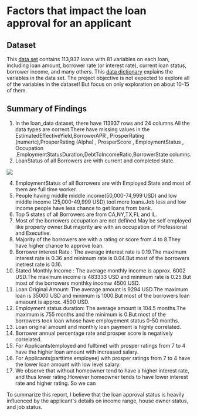 # Factors that impact the loan approval for an applicant

## Dataset

This [data set](https://www.google.com/url?q=https://s3.amazonaws.com/udacity-hosted-downloads/ud651/prosperLoanData.csv&sa=D&ust=1547699802003000)
contains 113,937 loans with 81 variables on each loan, including loan amount, 
borrower rate (or interest rate), current loan status, borrower income, and many others.
This [data dictionary](https://docs.google.com/spreadsheets/d/1gDyi_L4UvIrLTEC6Wri5nbaMmkGmLQBk-Yx3z0XDEtI/edit?usp=sharing) explains the 
variables in the data set.
The project objective is not expected to explore all of the variables in the dataset! But focus on only exploration on about 10-15 of them.

## Summary of Findings


1. In the loan_data dataset, there have 113937 rows and 24 columns.All the data types are correct.There have missing values in the EstimatedEffectiveYield,BorrowerAPR , 
ProsperRating (numeric),ProsperRating (Alpha) , ProsperScore , EmploymentStatus , Occupation ,EmploymentStatusDuration,DebtToIncomeRatio,BorrowerState columns.
2. LoanStatus of all Borrowers are with current and completed state.

<img src="newplot (20).png">

4. EmploymentStatus of all Borrowers are with Employed State and most of them are full time worker.
5. People having middle middle income(50,000-74,999 USD) and low middle income (25,000-49,999 USD) tool more loans.Job less and low income people have less chance to get loans from bank.
6. Top 5 states of all Borrowers are from CA,NY,TX,FL and IL.
7. Most of the borrowers occupation are not defined.May be self employed like property owner.But majority are with an occupation of Professional and Executive.
8. Majority of the borrowers are with a rating or score from 4 to 8.They have higher chance to approve loan.
9. Borrower interest Rate : The average interest rate is 0.19.The maximum interest rate is 0.36 and minimum rate is 0.04.But most of the borrowers inetrest rate is 0.16.
10. Stated Monthly Income : The average monthly income is approx. 6002 USD.The maximum income is 483333 USD and minimum rate is 0.25.But most of the borrowers monthky incomw 4500   USD.
11. Loan Original Amount: The average amount is 9294 USD.The maximum loan is 35000 USD and minimum is 1000.But most of the borrowers loan amaount is approx. 4500 USD.
12. Employment status duration: The average amount is 104.5 months.The maximum is 755 months and the minimum is 0.But most of the borrowers took loan whose have employement status 0-50 months.
13. Loan original amount and monthly loan payment is highly correlated.
14. Borrower annual percentage rate and prosper score is negatively correlated.
15. For Applicants(employed and fulltime) with prosper ratings from 7 to 4 have the higher loan amount with increased salary.
16. For Applicants(parttime employee) with prosper ratings from 7 to 4 have the lower loan amount with low level salary.
17. We observe that without homeowner tend to have a higher interest rate, and thus lower rating.However homeowner tends to have lower interest rate and higher rating. So we can 


To summarize this report, I believe that the loan approval status is heavily influenced by the applicant's details on income range, house owner status, and job status.
